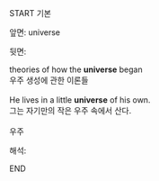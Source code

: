 START
기본

앞면:
universe


뒷면:
<div>theories of how the <b>universe</b> began </div><div>우주 생성에 관한 이론들</div><div><br></div><div><div>He lives in a little <strong>universe</strong> of his own. </div><div><div>그는 자기만의 작은 우주 속에서 산다.</div></div></div><div><br></div><div>우주</div>


해석:
<!--ID: 1746614454905-->
END